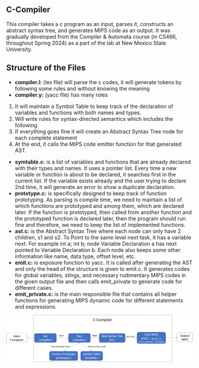 ## C-Compiler
This compiler takes a c program as an input, parses it, constructs an abstract syntax tree, and generates MIPS code as an output. It was gradually developed from the Compiler & Automata course (in CS466, throughout Spring 2024) as a part of the lab at New Mexico State University.

## Structure of the Files
- **compiler.l:** (lex file) will parse the c codes, it will generate tokens by following some rules and without knowing the meaning
- **compiler.y:** (yacc file) has many roles
1. It will maintain a Symbol Table to keep track of the declaration of variables and functions with both names and types.
2. Will write rules for syntax-directed semantics which includes the following
3. If everything goes fine it will create an Abstract Syntax Tree node for each complete statement
4. At the end, it calls the MIPS code emitter function for that generated AST.
- **symtable.c:** is a list of variables and functions that are already declared with their types and names. It uses a pointer list. Every time a new variable or function is about to be declared, it searches first in the current list. If the variable exists already and the user trying to declare 2nd time, it will generate an error to show a duplicate declaration.
- **prototype.c:** is specifically designed to keep track of function prototyping. As parsing is compile time, we need to maintain a list of which functions are prototyped and among them, which are declared later. If the function is prototyped, then called from another function and the prototyped function is declared later, then the program should run fine and therefore, we need to keep the list of implemented functions.
- **ast.c:**  is the Abstract Syntax Tree where each node can only have 2 children, s1 and s2. To Point to the same level next task, it has a variable next. For example int a; int b; node Variable Declaration a has next pointed to Variable Declaration b. Each node also keeps some other information like name, data type, offset level, etc.
- **emit.c:** is exposure function to yacc. It is called after generating the AST and only the head of the structure is given to emit.c. It generates codes for global variables, stings, and necessary rudimentary MIPS codes in the given output file and then calls emit_private to generate code for different cases.
- **emit_private.c:** is the main responsible file that contains all helper functions for generating MIPS dynamic code for different statements and expressions. 

![Structure of C-Compiler](https://github.com/AbdurRazzakRana/C-Compiler/blob/main/c-compiler-architecture.png)
